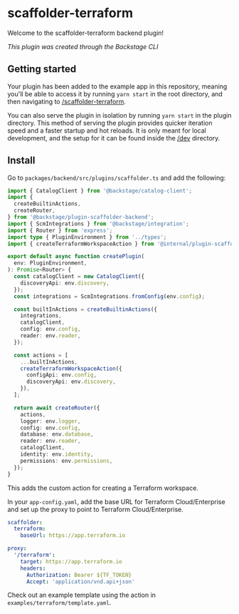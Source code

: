 # scaffolder-terraform

Welcome to the scaffolder-terraform backend plugin!

_This plugin was created through the Backstage CLI_

## Getting started

Your plugin has been added to the example app in this repository, meaning you'll be able to access it by running `yarn
start` in the root directory, and then navigating to [/scaffolder-terraform](http://localhost:3000/scaffolder-terraform).

You can also serve the plugin in isolation by running `yarn start` in the plugin directory.
This method of serving the plugin provides quicker iteration speed and a faster startup and hot reloads.
It is only meant for local development, and the setup for it can be found inside the [/dev](/dev) directory.

## Install

Go to `packages/backend/src/plugins/scaffolder.ts` and add the following:

```typescript
import { CatalogClient } from '@backstage/catalog-client';
import {
  createBuiltinActions,
  createRouter,
} from '@backstage/plugin-scaffolder-backend';
import { ScmIntegrations } from '@backstage/integration';
import { Router } from 'express';
import type { PluginEnvironment } from '../types';
import { createTerraformWorkspaceAction } from '@internal/plugin-scaffolder-terraform-backend';

export default async function createPlugin(
  env: PluginEnvironment,
): Promise<Router> {
  const catalogClient = new CatalogClient({
    discoveryApi: env.discovery,
  });
  const integrations = ScmIntegrations.fromConfig(env.config);

  const builtInActions = createBuiltinActions({
    integrations,
    catalogClient,
    config: env.config,
    reader: env.reader,
  });

  const actions = [
    ...builtInActions,
    createTerraformWorkspaceAction({
      configApi: env.config,
      discoveryApi: env.discovery,
    }),
  ];

  return await createRouter({
    actions,
    logger: env.logger,
    config: env.config,
    database: env.database,
    reader: env.reader,
    catalogClient,
    identity: env.identity,
    permissions: env.permissions,
  });
}
```

This adds the custom action for creating a Terraform workspace.

In your `app-config.yaml`, add the base URL for Terraform Cloud/Enterprise
and set up the proxy to point to Terraform Cloud/Enterprise.

```yaml
scaffolder:
  terraform:
    baseUrl: https://app.terraform.io

proxy:
  '/terraform':
    target: https://app.terraform.io
    headers:
      Authorization: Bearer ${TF_TOKEN}
      Accept: 'application/vnd.api+json'
```

Check out an example template using the action in `examples/terraform/template.yaml`.

